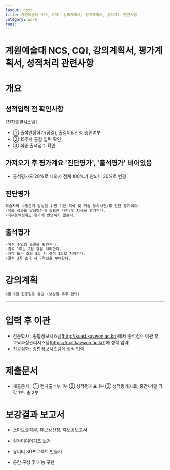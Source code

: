 ```yaml
---
layout: post
title: 계원예술대 NCS, CQI, 강의계획서, 평가계획서, 성적처리 관련사항
category: work
tags:
---
```


# 계원예술대 NCS, CQI, 강의계획서, 평가계획서, 성적처리 관련사항

# 개요
## 성적입력 전 확인사항
[전자출결시스템] 
* ① 출석인정허가(공결), 출결이의신청 승인여부
* ② 15주차 출결 입력 확인
* ③ 최종 출석점수 확인

## 가져오기 후 평가계요 '진단평가', '출석평가' 비어있음
* 출석평가도 20%로 나와서 전체 100%가 안되니 30%로 변경

## 진단평가
```markdown
학습자의 수행준거 달성을 위한 기본 지식 및 기술 등의사전/후 진단 평가이다.
-학습 성과를 달성하는데 필요한 사전/후 지식을 평가한다.
-직무능력성취도 평가에 반영하지 않는다.
```

## 출석평가
```markdown
-매주 수업의 출결을 확인한다.
-결석 1회는 2점 감점 처리한다.
-지각 또는 조퇴 3회 시 결석 1회로 처리한다.
-결석 3회 초과 시 F학점을 부여한다.
```

# 강의계획
```markdown
6월 6일 현충일로 휴강 (보강일 추후 협의)
```

---

# 입력 후 이관
- 전문학사 : 종합정보시스템(http://kuad.kaywon.ac.kr/)에서 출석점수 이관 후, 교육과정관리시스템(https://ncs.kaywon.ac.kr/)에 성적 입력
- 전공심화 :  종합정보시스템에 성적 입력

# 제출문서
* 제출문서 : ① 전자출석부 1부 ② 성적평가표 1부 ③ 성적평가자료, 중간/기말 각각 1부. 총 2부

# 보강결과 보고서
* 스마트출석부, 휴보강신청, 휴보강보고서

* 실감미디어기초 보강
* 유니티 3D프로젝트 만들기
* 공간 구성 및 기능 구현
